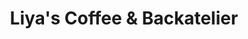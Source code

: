 ---
title: "Liya's Coffee & Backatelier"
url: /wien/liyas-coffee-und-backatelier/
shop: Bäckerei
---
